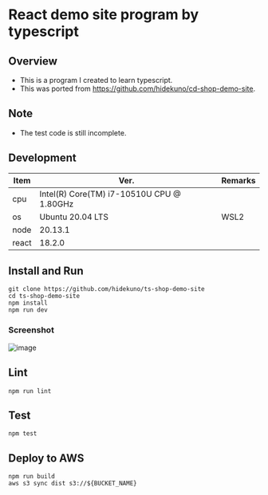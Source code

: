 React demo site program by typescript
=================
## Overview
- This is a program I created to learn typescript.
- This was ported from https://github.com/hidekuno/cd-shop-demo-site.

## Note
- The test code is still incomplete.

## Development
| Item   | Ver. |Remarks|
|--------|--------|--------|
| cpu     | Intel(R) Core(TM) i7-10510U CPU @ 1.80GHz ||
| os     | Ubuntu 20.04 LTS |WSL2|
| node    | 20.13.1||
| react   | 18.2.0||

## Install and Run
```
git clone https://github.com/hidekuno/ts-shop-demo-site
cd ts-shop-demo-site
npm install
npm run dev
```
### Screenshot

![image](https://github.com/hidekuno/jvn/assets/22115777/cb6b71fd-2cdb-497b-95f2-1e34d7994d7e)

## Lint
```
npm run lint
```

## Test
```
npm test
```

## Deploy to AWS
```
npm run build
aws s3 sync dist s3://${BUCKET_NAME}
```
